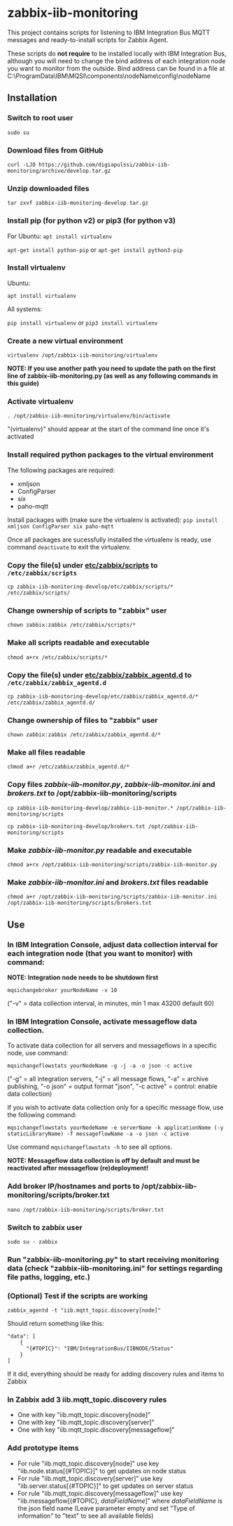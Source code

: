 # zabbix-iib-monitoring

This project contains scripts for listening to IBM Integration Bus MQTT messages and ready-to-install scripts for Zabbix Agent. 

These scripts do **not require** to be installed locally with IBM Integration Bus, although you will need to change the bind address of each integration node you want to monitor from the outside. Bind address can be found in a file at C:\ProgramData\IBM\MQSI\components\nodeName\config\nodeName

## Installation

### Switch to root user

```sudo su```

### Download files from GitHub

```curl -LJO https://github.com/digiapulssi/zabbix-iib-monitoring/archive/develop.tar.gz```

### Unzip downloaded files

```tar zxvf zabbix-iib-monitoring-develop.tar.gz```

### Install pip (for python v2) or pip3 (for python v3)

For Ubuntu: ```apt install virtualenv```

```apt-get install python-pip``` or ```apt-get install python3-pip```

### Install virtualenv

Ubuntu: 

```apt install virtualenv```

All systems:

```pip install virtualenv``` or ```pip3 install virtualenv```

### Create a new virtual environment

```virtualenv /opt/zabbix-iib-monitoring/virtualenv```

**NOTE: If you use another path you need to update the path on the first line of zabbix-iib-monitoring.py (as well as any following commands in this guide)**

### Activate virtualenv

```. /opt/zabbix-iib-monitoring/virtualenv/bin/activate```

"(virtualenv)" should appear at the start of the command line once it's activated

### Install required python packages to the virtual environment

The following packages are required:
- xmljson
- ConfigParser
- six
- paho-mqtt

Install packages with (make sure the virtualenv is activated):
```pip install xmljson ConfigParser six paho-mqtt```

Once all packages are sucessfully installed the virtualenv is ready, use command ```deactivate``` to exit the virtualenv.

### Copy the file(s) under [etc/zabbix/scripts](etc/zabbix/scripts) to `/etc/zabbix/scripts`

```cp zabbix-iib-monitoring-develop/etc/zabbix/scripts/* /etc/zabbix/scripts/```

### Change ownership of scripts to "zabbix" user 

```chown zabbix:zabbix /etc/zabbix/scripts/*```

### Make all scripts readable and executable 

```chmod a+rx /etc/zabbix/scripts/*```

### Copy the file(s) under [etc/zabbix/zabbix_agentd.d](etc/zabbix/zabbix_agentd.d) to `/etc/zabbix/zabbix_agentd.d`

```cp zabbix-iib-monitoring-develop/etc/zabbix/zabbix_agentd.d/* /etc/zabbix/zabbix_agentd.d/```

### Change ownership of files to "zabbix" user 

```chown zabbix:zabbix /etc/zabbix/zabbix_agentd.d/*```

### Make all files readable 

```chmod a+r /etc/zabbix/zabbix_agentd.d/*```

### Copy files *zabbix-iib-monitor.py*, *zabbix-iib-monitor.ini* and *brokers.txt* to /opt/zabbix-iib-monitoring/scripts 

```cp zabbix-iib-monitoring-develop/zabbix-iib-monitor.* /opt/zabbix-iib-monitoring/scripts```

```cp zabbix-iib-monitoring-develop/brokers.txt /opt/zabbix-iib-monitoring/scripts```

### Make *zabbix-iib-monitor.py* readable and executable 

```chmod a+rx /opt/zabbix-iib-monitoring/scripts/zabbix-iib-monitor.py```

### Make *zabbix-iib-monitor.ini* and *brokers.txt* files readable 

```chmod a+r /opt/zabbix-iib-monitoring/scripts/zabbix-iib-monitor.ini /opt/zabbix-iib-monitoring/scripts/brokers.txt```

## Use

### In IBM Integration Console, adjust data collection interval for each integration node (that you want to monitor) with command:

**NOTE: Integration node needs to be shutdown first**

```mqsichangebroker yourNodeName -v 10```

("-v" = data collection interval, in minutes, min 1 max 43200 default 60)

### In IBM Integration Console, activate messageflow data collection.

To activate data collection for all servers and messageflows in a specific node, use command:

```mqsichangeflowstats yourNodeName -g -j -a -o json -c active```

("-g" = all integration servers, "-j" = all message flows, "-a" = archive publishing, "-o json" = output format "json", "-c active" = control: enable data collection)

If you wish to activate data collection only for a specific message flow, use the following command:

```mqsichangeflowstats yourNodeName -e serverName -k applicationName (-y staticLibraryName) -f messageflowName -a -o json -c active```

Use command ```mqsichangeflowstats -h``` to see all options.

**NOTE: Messageflow data collection is off by default and must be reactivated after messageflow (re)deployment!**


### Add broker IP/hostnames and ports to /opt/zabbix-iib-monitoring/scripts/broker.txt

```nano /opt/zabbix-iib-monitoring/scripts/broker.txt```

### Switch to zabbix user

```sudo su - zabbix```

### Run "zabbix-iib-monitoring.py"  to start receiving monitoring data (check "zabbix-iib-monitoring.ini" for settings regarding file paths, logging, etc.)

### (Optional) Test if the scripts are working

```zabbix_agentd -t "iib.mqtt_topic.discovery[node]"```

Should return something like this:
```
"data": [
    {
      "{#TOPIC}": "IBM/IntegrationBus/IIBNODE/Status"
    }
]
```
If it did, everything should be ready for adding discovery rules and items to Zabbix

### In Zabbix add 3 iib.mqtt_topic.discovery rules
   - One with key "iib.mqtt_topic.discovery[node]"
   - One with key "iib.mqtt_topic.discovery[server]"
   - One with key "iib.mqtt_topic.discovery[messageflow]"
   
### Add prototype items
   - For rule "iib.mqtt_topic.discovery[node]" use key "iib.node.status[{#TOPIC}]" to get updates on node status
   - For rule "iib.mqtt_topic.discovery[server]" use key "iib.server.status[{#TOPIC}]" to get updates on server status
   - For rule "iib.mqtt_topic.discovery[messageflow]" use key "iib.messageflow[{#TOPIC}, *dataFieldName*]" where *dataFieldName* is the json field name (Leave parameter empty and set "Type of information" to "text" to see all available fields)


